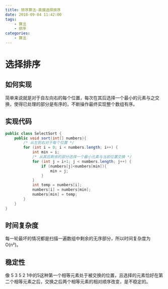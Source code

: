 ```yaml
---
title: 排序算法-直接选择排序
date: 2018-09-04 11:42:00
tags: 
    - 算法
    - 排序
categories: 
    - 算法
---
```

# 选择排序
## 如何实现
简单来说就是对于自左向右的每个位置，每次在其后选择一个最小的元素与之交换，使得已处理的部分是有序的，不断操作最终实现整个数组有序。
<!-- more -->
## 实现代码
```java
public class SelectSort {
    public void sort(int[] numbers){
        /* 从左到右对于每个位置 */
        for (int i = 0; i < numbers.length; i++) {
            int min = i;
            /* 从其后剩余的部分选择一个最小元素与当前位置交换 */
            for (int j = i+1; j < numbers.length; j++) {
                if (numbers[j]<numbers[min]){
                    min = j;
                }
            }
            int temp = numbers[i];
            numbers[i] = numbers[min];
            numbers[min] = temp;
        }
    }
}

```
## 时间复杂度
每一轮最坏的情况都是扫描一遍数组中剩余的无序部分，所以时间复杂度为O(n²)。
## 稳定性
像 5 3 5 2 1中的5这种第一个相等元素处于被交换的位置，且选择的元素恰好在第二个相等元素之后，交换之后两个相等元素的相对顺序改变，是不稳定的。